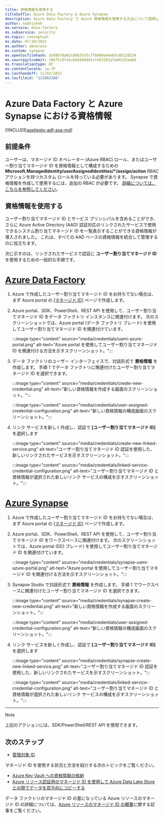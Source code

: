 ```yaml
---
title: 資格情報を使用する
titleSuffix: Azure Data Factory & Azure Synapse
description: Azure Data Factory で Azure 資格情報を使用する方法について説明します。
author: nabhishek
ms.service: data-factory
ms.subservice: security
ms.topic: conceptual
ms.date: 07/19/2021
ms.author: abnarain
ms.custom: synapse
ms.openlocfilehash: a588bf8a02c6683143cff8096ee6e03c6b120234
ms.sourcegitcommit: 106f5c9fa5c6d3498dd1cfe63181a7ed4125ae6d
ms.translationtype: HT
ms.contentlocale: ja-JP
ms.lasthandoff: 11/02/2021
ms.locfileid: "131092586"
---
```

# <a name="credentials-in-azure-data-factory-and-azure-synapse"></a>Azure Data Factory と Azure Synapse における資格情報

[!INCLUDE[appliesto-adf-asa-md](includes/appliesto-adf-asa-md.md)]

## <a name="prerequisites"></a>前提条件

ユーザーは、マネージド ID オペレーター (Azure RBAC) ロール、またはユーザー割り当てマネージド ID を資格情報として構成するための **Microsoft.ManagedIdentity/userAssignedIdentities/*/assign/action** RBAC アクションを持つカスタム ロールを持っている必要があります。 Synapse で資格情報を作成して使用するには、追加の RBAC が必要です。 [詳細については、こちらを参照してください](../synapse-analytics/security/synapse-workspace-synapse-rbac-roles.md)。

## <a name="using-credentials"></a>資格情報を使用する

ユーザー割り当てマネージド ID とサービス プリンシパルを含めることができ、さらに Azure Active Directory (AAD) 認証対応のリンクされたサービスで使用できるシステム割り当てマネージド ID を一覧表示することができる資格情報が導入されました。 これは、すべての AAD ベースの資格情報を統合して管理するのに役立ちます。  

次に示すのは、リンクされたサービスで認証に **ユーザー割り当てマネージド ID** を使用するための一般的な手順です。 

# <a name="azure-data-factory"></a>[Azure Data Factory](#tab/data-factory)

1. Azure で作成したユーザー割り当てマネージド ID をお持ちでない場合は、まず Azure portal の [[マネージド ID]](https://ms.portal.azure.com/#blade/HubsExtension/BrowseResource/resourceType/Microsoft.ManagedIdentity%2FuserAssignedIdentities) ページで作成します。

1. Azure portal、SDK、PowerShell、REST API を使用して、ユーザー割り当てマネージド ID をデータ ファクトリ インスタンスに関連付けます。 次のスクリーンショットでは、Azure portal (データ ファクトリ ブレード) を使用してユーザー割り当てマネージド ID を関連付けています。

   :::image type="content" source="media/credentials/uami-azure-portal.png" alt-text="Azure portal を使用してユーザー割り当てマネージド ID を関連付ける方法を示すスクリーンショット。":::

1. データ ファクトリのユーザー インターフェイスで、対話形式で **資格情報** を作成します。 手順 1 でデータ ファクトリに関連付けたユーザー割り当てマネージド ID を選択できます。 

   :::image type="content" source="media/credentials/create-new-credential.png" alt-text="新しい資格情報を作成する画面のスクリーンショット。":::

   :::image type="content" source="media/credentials/user-assigned-credential-configuration.png" alt-text="新しい資格情報の構成画面のスクリーンショット。":::

1. リンク サービスを新しく作成し、認証で **[ユーザー割り当てマネージド ID]** を選択します

   :::image type="content" source="media/credentials/create-new-linked-service.png" alt-text="ユーザー割り当てマネージド ID 認証を使用した、新しいリンクされたサービスを示すスクリーンショット。":::

   :::image type="content" source="media/credentials/linked-service-credential-configuration.png" alt-text="ユーザー割り当てマネージド ID と資格情報が選択された新しいリンク サービスの構成を示すスクリーンショット。":::

# <a name="azure-synapse"></a>[Azure Synapse](#tab/synapse-analytics)

1. Azure で作成したユーザー割り当てマネージド ID をお持ちでない場合は、まず Azure portal の [[マネージド ID]](https://ms.portal.azure.com/#blade/HubsExtension/BrowseResource/resourceType/Microsoft.ManagedIdentity%2FuserAssignedIdentities) ページで作成します。

1. Azure portal、SDK、PowerShell、REST API を使用して、ユーザー割り当てマネージド ID をワークスペースに関連付けます。 次のスクリーンショットでは、Azure portal ([ID] ブレード) を使用してユーザー割り当てマネージド ID を関連付けています。

   :::image type="content" source="media/credentials/synapse-uami-azure-portal.png" alt-text="Azure portal を使用してユーザー割り当てマネージド ID を関連付ける方法を示すスクリーンショット。":::

1. Synapse Studio で対話形式で **資格情報** を作成します。 手順 1 でワークスペースに関連付けたユーザー割り当てマネージド ID を選択できます。

   :::image type="content" source="media/credentials/synapse-create-new-credential.png" alt-text="新しい資格情報を作成する画面のスクリーンショット。":::

   :::image type="content" source="media/credentials/user-assigned-credential-configuration.png" alt-text="新しい資格情報の構成画面のスクリーンショット。":::

1. リンク サービスを新しく作成し、認証で **[ユーザー割り当てマネージド ID]** を選択します

   :::image type="content" source="media/credentials/synapse-create-new-linked-service.png" alt-text="ユーザー割り当てマネージド ID 認証を使用した、新しいリンクされたサービスを示すスクリーンショット。":::

   :::image type="content" source="media/credentials/linked-service-credential-configuration.png" alt-text="ユーザー割り当てマネージド ID と資格情報が選択された新しいリンク サービスの構成を示すスクリーンショット。":::

---

> [!NOTE] 
> 上記のアクションには、SDK/PowerShell/REST API を使用できます。

## <a name="next-steps"></a>次のステップ

- [管理対象 ID](data-factory-service-identity.md)

マネージド ID を使用する状況と方法を紹介する次のトピックをご覧ください。

- [Azure Key Vault への資格情報の格納](store-credentials-in-key-vault.md)
- [Azure リソース認証用のマネージド ID を使用して Azure Data Lake Store との間でデータを双方向にコピーする](connector-azure-data-lake-store.md)

データ ファクトリのマネージド ID の基になっている Azure リソースのマネージド ID の詳細については、[Azure リソースのマネージド ID の概要](../active-directory/managed-identities-azure-resources/overview.md)に関する記事をご覧ください。
